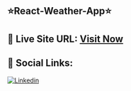 ## ⭐React-Weather-App⭐

## 📌 Live Site URL: <a href="">**Visit Now**</a>

## 📌 Social Links:

[![Linkedin](https://img.shields.io/badge/LinkedIn-0077B5?style=for-the-badge&logo=linkedin&logoColor=white)](https://www.linkedin.com/in/saharukh-shaikh-652b7b157/)


